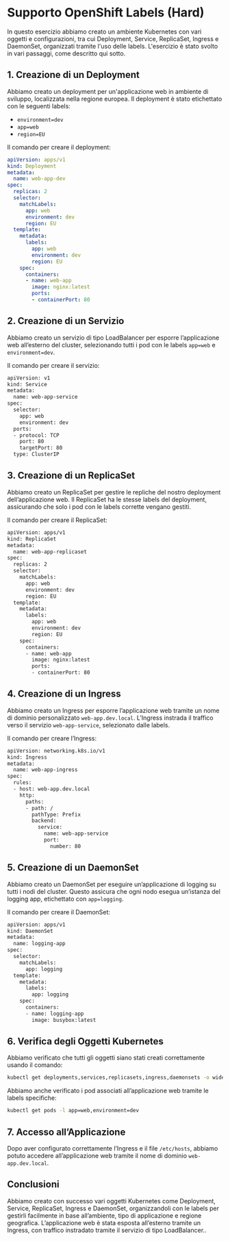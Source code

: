 # Supporto OpenShift Labels (Hard)

In questo esercizio abbiamo creato un ambiente Kubernetes con vari oggetti e configurazioni, tra cui Deployment, Service, ReplicaSet, Ingress e DaemonSet, organizzati tramite l'uso delle labels. L'esercizio è stato svolto in vari passaggi, come descritto qui sotto.

## 1. Creazione di un Deployment

Abbiamo creato un deployment per un'applicazione web in ambiente di sviluppo, localizzata nella regione europea. Il deployment è stato etichettato con le seguenti labels:
- `environment=dev`
- `app=web`
- `region=EU`

Il comando per creare il deployment:

```yaml
apiVersion: apps/v1
kind: Deployment
metadata:
  name: web-app-dev
spec:
  replicas: 2
  selector:
    matchLabels:
      app: web
      environment: dev
      region: EU
  template:
    metadata:
      labels:
        app: web
        environment: dev
        region: EU
    spec:
      containers:
      - name: web-app
        image: nginx:latest
        ports:
        - containerPort: 80
```

## 2. Creazione di un Servizio

Abbiamo creato un servizio di tipo LoadBalancer per esporre l’applicazione web all’esterno del cluster, selezionando tutti i pod con le labels `app=web` e `environment=dev`.

Il comando per creare il servizio:
```bash
apiVersion: v1
kind: Service
metadata:
  name: web-app-service
spec:
  selector:
    app: web
    environment: dev
  ports:
  - protocol: TCP
    port: 80
    targetPort: 80
  type: ClusterIP
```

## 3. Creazione di un ReplicaSet

Abbiamo creato un ReplicaSet per gestire le repliche del nostro deployment dell’applicazione web. Il ReplicaSet ha le stesse labels del deployment, assicurando che solo i pod con le labels corrette vengano gestiti.

Il comando per creare il ReplicaSet:
```bash
apiVersion: apps/v1
kind: ReplicaSet
metadata:
  name: web-app-replicaset
spec:
  replicas: 2
  selector:
    matchLabels:
      app: web
      environment: dev
      region: EU
  template:
    metadata:
      labels:
        app: web
        environment: dev
        region: EU
    spec:
      containers:
      - name: web-app
        image: nginx:latest
        ports:
        - containerPort: 80
```

## 4. Creazione di un Ingress

Abbiamo creato un Ingress per esporre l’applicazione web tramite un nome di dominio personalizzato `web-app.dev.local`. L’Ingress instrada il traffico verso il servizio `web-app-service`, selezionato dalle labels.

Il comando per creare l’Ingress:
```bash
apiVersion: networking.k8s.io/v1
kind: Ingress
metadata:
  name: web-app-ingress
spec:
  rules:
  - host: web-app.dev.local
    http:
      paths:
      - path: /
        pathType: Prefix
        backend:
          service:
            name: web-app-service
            port:
              number: 80
```

## 5. Creazione di un DaemonSet

Abbiamo creato un DaemonSet per eseguire un’applicazione di logging su tutti i nodi del cluster. Questo assicura che ogni nodo esegua un’istanza del logging app, etichettato con `app=logging`.

Il comando per creare il DaemonSet:
```bash
apiVersion: apps/v1
kind: DaemonSet
metadata:
  name: logging-app
spec:
  selector:
    matchLabels:
      app: logging
  template:
    metadata:
      labels:
        app: logging
    spec:
      containers:
      - name: logging-app
        image: busybox:latest
```

## 6. Verifica degli Oggetti Kubernetes

Abbiamo verificato che tutti gli oggetti siano stati creati correttamente usando il comando:
   ```bash
   kubectl get deployments,services,replicasets,ingress,daemonsets -o wide
   ```
Abbiamo anche verificato i pod associati all’applicazione web tramite le labels specifiche:
   ```bash
   kubectl get pods -l app=web,environment=dev
   ```

## 7. Accesso all’Applicazione

Dopo aver configurato correttamente l’Ingress e il file `/etc/hosts`, abbiamo potuto accedere all’applicazione web tramite il nome di dominio `web-app.dev.local`.

## Conclusioni

Abbiamo creato con successo vari oggetti Kubernetes come Deployment, Service, ReplicaSet, Ingress e DaemonSet, organizzandoli con le labels per gestirli facilmente in base all’ambiente, tipo di applicazione e regione geografica. L’applicazione web è stata esposta all’esterno tramite un Ingress, con traffico instradato tramite il servizio di tipo LoadBalancer..
